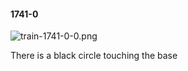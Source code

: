 #### 1741-0
![train-1741-0-0.png](https://github.com/lil-lab/nlvr/raw/master/nlvr/train/images/2/train-1741-0-0.png "train-1741-0-0.png")

There is a black circle touching the base